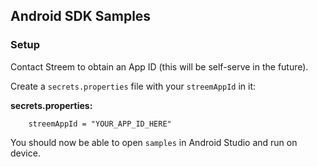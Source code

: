 ## Android SDK Samples

### Setup

Contact Streem to obtain an App ID (this will be self-serve in the future).

Create a `secrets.properties` file with your `streemAppId` in it:

**secrets.properties:**

```
    streemAppId = "YOUR_APP_ID_HERE"
```

You should now be able to open `samples` in Android Studio and run on device.
